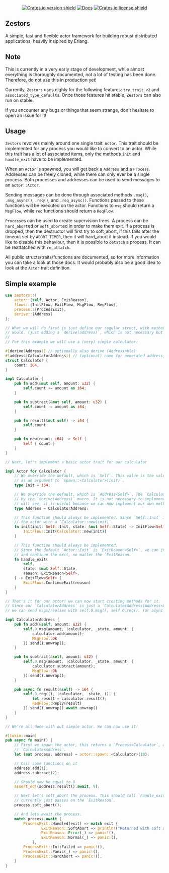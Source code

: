 <div align="center">
  <p>

[![Crates.io version shield](https://img.shields.io/crates/v/zestors.svg)](https://crates.io/crates/zestors)
[![Docs](https://docs.rs/zestors/badge.svg)](https://docs.rs/zestors/0.0.1/)
[![Crates.io license shield](https://img.shields.io/crates/l/zestors.svg)](https://crates.io/crates/zestors)

 </p>
</div>

## Zestors
A simple, fast and flexible actor framework for building robust distributed applications,
heavily insipired by Erlang.

## Note
This is currently in a very early stage of development, while almost everything is
thoroughly documented, not a lot of testing has been done. Therefore, do not use this in
production yet!

Currently, `Zestors` uses nighly for the following features: `try_trait_v2` and
`associated_type_defaults`. Once those features hit stable, `Zestors` can also run on stable.

If you encounter any bugs or things that seem strange, don't hesitate to open an issue for it!

## Usage
`Zestors` revolves mainly around one single trait: `Actor`. This trait should be
implemented for any process you would like to convert to an actor. While this trait has a lot
of associated items, only the methods `init` and `handle_exit` have to be implemented.

When an `Actor` is spawned, you will get back a `Address` and a
`Process`. Addresses can be freely cloned, while there can only ever be a single
process. Both processes and addresses can be used to send messages to an `actor::Actor`.

Sending messages can be done through associated methods `.msg()`, `.msg_async()`, `.req()`, and
`.req_async()`. Functions passed to these functions will be executed on the actor. Functions
to `msg` should return a `MsgFlow`, while `req` functions should return a
`ReqFlow`.

`Process`es can be used to create supervision trees. A process can be
`hard_abort`ed or `soft_abort`ed in order to make them
exit. If a process is dropped, then the destructor will first try to soft_abort, if this fails
after the timeout set by `ABORT_TIMER`, then it will hard_abort it instead. If
you would like to disable this behaviour, then it is possible to `detatch` a
process. It can be reattatched with `re_attatch`.

All public structs/traits/functions are documented, so for more information you can take a look
at those docs. It would probably also be a good idea to look at the `Actor` trait 
definition.

## Simple example
```rust
use zestors::{
    actor::{self, Actor, ExitReason},
    flows::{InitFlow, ExitFlow, MsgFlow, ReqFlow},
    process::{ProcessExit},
    derive::{Address}
};

// What we will do first is just define our regular struct, with methods etc. Just as you normally
// would. (just adding a `derive(address)`, which is not necessary but is explained later).
//
// For this example we will use a (very) simple calculator:

#[derive(Address)] // optionally also derive (Addressable)
#[address(CalculatorAddress)] // (optional) name for generated address, this the default.
struct Calculator {
    count: i64,
}

impl Calculator {
    pub fn add(&mut self, amount: u32) {
        self.count += amount as i64;
    }

    pub fn subtract(&mut self, amount: u32) {
        self.count -= amount as i64;
    }

    pub fn result(&mut self) -> i64 {
        self.count
    }

    pub fn new(count: i64) -> Self {
        Self { count }
    }
}

// Next, let's implement a basic actor trait for our calculator

impl Actor for Calculator {
    // We override the default, which is `Self`. This value is the value that will be passed
    // as an argument to `spawn::<Calculator>(init)`.
    type Init = i64;

    // We override the default, which is `Address<Self>`. The `CalculatorAddress` is generated
    // by the `derive(Address)` macro. It is not necessary to implement this, however as you
    // will see, it is useful because we can now implement our own methods on this.
    type Address = CalculatorAddress;

    // This function should always be implemented. Since `Self::Init` is now `i64`, we initialize
    // the actor with a `Calculator::new(init)`.
    fn init(init: Self::Init, state: &mut Self::State) -> InitFlow<Self> {
        InitFlow::Init(Calculator::new(init))
    }

    // This function should always be implemented.
    // Since the default `Actor::Exit` is `ExitReason<Self>`, we can just directly pass reason
    // and continue the exit, no matter the `ExitReason.
    fn handle_exit(
        self,
        state: &mut Self::State,
        reason: ExitReason<Self>,
    ) -> ExitFlow<Self> {
        ExitFlow::ContinueExit(reason)
    }
}

// That's it for our actor! we can now start creating methods for it.
// Since our `CalculatorAddress` is just a `CalculatorAddress(Address<Calculator>)`,
// we can send msgs/replies with self.0.msg(), self.0.req(). (or async versions)

impl CalculatorAddress {
    pub fn add(&self, amount: u32) {
        self.0.msg(amount, |calculator, _state, amount| {
            calculator.add(amount);
            MsgFlow::Ok
        }).send().unwrap();
    }

    pub fn subtract(&self, amount: u32) {
        self.0.msg(amount, |calculator, _state, amount| {
            calculator.subtract(amount);
            MsgFlow::Ok
        }).send().unwrap();
    }

    pub async fn result(&self) -> i64 {
        self.0.req((), |calculator, _state, ()| {
            let result = calculator.result();
            ReqFlow::Reply(result)
        }).send().unwrap().await.unwrap()
    }
}

// We're all done with out simple actor. We can now use it!

#[tokio::main]
pub async fn main() {
    // First we spawn the actor, this returns a `Process<Calculator`, and a
    // `CalculatorAddress`.
    let (mut process, address) = actor::spawn::<Calculator>(10);

    // Call some functions on it
    address.add(1);
    address.subtract(2);

    // Should now be equal to 9
    assert_eq!(address.result().await, 9);

    // Next let's soft_abort the process. This should call `handle_exit()`, which
    // currently just passes on the `ExitReason`.
    process.soft_abort();

    // And lets await the process.
    match process.await {
        ProcessExit::Handled(exit) => match exit {
                ExitReason::SoftAbort => println!("Returned with soft abort"),
                ExitReason::Error(_) => panic!(),
                ExitReason::Normal(_) => panic!(),
            },
        ProcessExit::InitFailed => panic!(),
        ProcessExit::Panic(_) => panic!(),
        ProcessExit::HardAbort => panic!(),
    }
}
```
